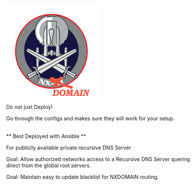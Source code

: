 <img src="NX-01EnterpriseMirror.png" width="250" height="250">
<p></p>

<p></p>
Do not just Deploy! </p>
Go through the configs and makes sure they will work for your setup.
<p></p>

</p>

</br>
** Best Deployed with Ansible **
<p></p>
For publiclly available private recursive DNS Server<p><p></p>
Goal: Allow authorized networks access to a Recursive DNS Server quering direct from the global root servers.<p>
Goal: Maintain easy to update blacklist for NXDOMAIN routing.<p>

